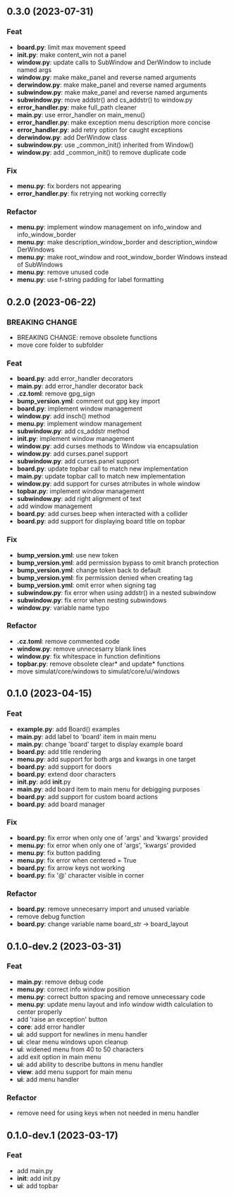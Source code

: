 ## 0.3.0 (2023-07-31)

### Feat

- **board.py**: limit max movement speed
- **init.py**: make content_win not a panel
- **window.py**: update calls to SubWindow and DerWindow to include named args
- **window.py**: make make_panel and reverse named arguments
- **derwindow.py**: make make_panel and reverse named arguments
- **subwindow.py**: make make_panel and reverse named arguments
- **subwindow.py**: move addstr() and cs_addstr() to window.py
- **error_handler.py**: make full_path cleaner
- **main.py**: use error_handler on main_menu()
- **error_handler.py**: make exception menu description more concise
- **error_handler.py**: add retry option for caught exceptions
- **derwindow.py**: add DerWindow class
- **subwindow.py**: use _common_init() inherited from Window()
- **window.py**: add _common_init() to remove duplicate code

### Fix

- **menu.py**: fix borders not appearing
- **error_handler.py**: fix retrying not working correctly

### Refactor

- **menu.py**: implement window management on info_window and info_window_border
- **menu.py**: make description_window_border and description_window DerWindows
- **menu.py**: make root_window and root_window_border Windows instead of SubWindows
- **menu.py**: remove unused code
- **menu.py**: use f-string padding for label formatting

## 0.2.0 (2023-06-22)

### BREAKING CHANGE

- BREAKING CHANGE: remove obsolete functions
- move core folder to subfolder

### Feat

- **board.py**: add error_handler decorators
- **main.py**: add error_handler decorator back
- **.cz.toml**: remove gpg_sign
- **bump_version.yml**: comment out gpg key import
- **board.py**: implement window management
- **window.py**: add insch() method
- **menu.py**: implement window management
- **subwindow.py**: add cs_addstr method
- **init.py**: implement window management
- **window.py**: add curses methods to Window via encapsulation
- **window.py**: add curses.panel support
- **subwindow.py**: add curses.panel support
- **board.py**: update topbar call to match new implementation
- **main.py**: update topbar call to match new implementation
- **window.py**: add support for curses atrributes in whole window
- **topbar.py**: implement window management
- **subwindow.py**: add right alignment of text
- add window management
- **board.py**: add curses.beep when interacted with a collider
- **board.py**: add support for displaying board title on topbar

### Fix

- **bump_version.yml**: use new token
- **bump_version.yml**: add permission bypass to omit branch protection
- **bump_version.yml**: change token back to default
- **bump_version.yml**: fix permission denied when creating tag
- **bump_version.yml**: omit error when signing tag
- **subwindow.py**: fix error when using addstr() in a nested subwindow
- **subwindow.py**: fix error when nesting subwindows
- **window.py**: variable name typo

### Refactor

- **.cz.toml**: remove commented code
- **window.py**: remove unnecesarry blank lines
- **window.py**: fix whitespace in function definitions
- **topbar.py**: remove obsolete clear* and update* functions
- move simulat/core/windows to simulat/core/ui/windows

## 0.1.0 (2023-04-15)

### Feat

- **example.py**: add Board() examples
- **main.py**: add label to 'board' item in main menu
- **main.py**: change 'board' target to display example board
- **board.py**: add title rendering
- **menu.py**: add support for both args and kwargs in one target
- **board.py**: add support for doors
- **board.py**: extend door characters
- **__init__.py**: add __init__.py
- **main.py**: add board item to main menu for debigging purposes
- **board.py**: add support for custom board actions
- **board.py**: add board manager

### Fix

- **board.py**: fix error when only one of 'args' and 'kwargs' provided
- **menu.py**: fix error when only one of 'args', 'kwargs' provided
- **menu.py**: fix button padding
- **menu.py**: fix error when centered = True
- **board.py**: fix arrow keys not working
- **board.py**: fix '@' character visible in corner

### Refactor

- **board.py**: remove unnecesarry import and unused variable
- remove debug function
- **board.py**: change variable name board_str -> board_layout

## 0.1.0-dev.2 (2023-03-31)

### Feat

- **main.py**: remove debug code
- **menu.py**: correct info window position
- **menu.py**: correct button spacing and remove unnecessary code
- **menu.py**: update menu layout and info window width calculation to center properly
- add 'raise an  exception' button
- **core**: add error handler
- **ui**: add support for newlines in menu handler
- **ui**: clear menu windows upon cleanup
- **ui**: widened menu from 40 to 50 characters
- add exit option in main menu
- **ui**: add ability to describe buttons in menu handler
- **view**: add menu support for main menu
- **ui**: add menu handler

### Refactor

- remove need for using keys when not needed in menu handler

## 0.1.0-dev.1 (2023-03-17)

### Feat

- add main.py
- **init**: add init.py
- **ui**: add topbar
